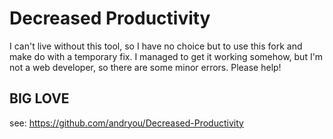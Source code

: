 # Decreased Productivity
I can't live without this tool, so I have no choice but to use this fork and make do with a temporary fix.
I managed to get it working somehow, but I'm not a web developer, so there are some minor errors. Please help!

## BIG LOVE
see: https://github.com/andryou/Decreased-Productivity